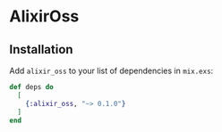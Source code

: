 # AlixirOss

## Installation

Add `alixir_oss` to your list of dependencies in `mix.exs`:

```elixir
def deps do
  [
    {:alixir_oss, "~> 0.1.0"}
  ]
end
```
